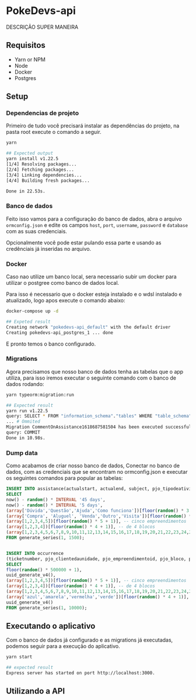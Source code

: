 # PokeDevs-api

DESCRIÇÃO SUPER MANEIRA

## Requisitos

- Yarn or NPM
- Node
- Docker
- Postgres

## Setup

### Dependencias de projeto
Primeiro de tudo você precisará instalar as dependências do projeto, na pasta root execute o comando a seguir.

```bash
yarn

## Expected output
yarn install v1.22.5
[1/4] Resolving packages...
[2/4] Fetching packages...
[3/4] Linking dependencies...
[4/4] Building fresh packages...

Done in 22.53s.
```


### Banco de dados

Feito isso vamos para a configuração do banco de dados, abra o arquivo `ormconfig.json` e edite os campos `host`, `port`, `username`, `password` e `database` com as suas credenciais. 

Opcionalmente você pode estar pulando essa parte e usando as credênciais já inseridas no arquivo.


### Docker

Caso nao utilize um banco local, sera necessario subir um docker para utilizar o postgree como banco de dados local.

Para isso é necessario que o docker esteja instalado e o wdsl instalado e atualizado, logo apos execute o comando abaixo:

```bash
docker-compose up -d

## Expeted result
Creating network "pokedevs-api_default" with the default driver
Creating pokedevs-api_postgres_1 ... done
```

E pronto temos o banco configurado.

### Migrations

Agora precisamos que nosso banco de dados tenha as tabelas que o app utiliza, para isso iremos executar o seguinte comando com o banco de dados rodando:

```bash
yarn typeorm:migration:run

## Expected result
yarn run v1.22.5
query: SELECT * FROM "information_schema"."tables" WHERE "table_schema" = current_schema() AND "table_name" = 'migrations'
... # Ommited
Migration CommentOnAssistance1618687581504 has been executed successfully.
query: COMMIT
Done in 10.98s.
```

### Dump data

Como acabamos de criar nosso banco de dados, Conectar no banco de dados, com as credenciais que se encontram no ormconfig.json e executar os seguintes comandos para popular as tabelas:

```sql
INSERT INTO assistance(actualstart, actualend, subject, pjo_tipodeatividade, pjo_empreendimentoid, pjo_blocoid, pjo_unidadeid)
SELECT 
now() - random() * INTERVAL '45 days', 
now() - random() * INTERVAL '5 days',
(array['Dúvida','Questão','Ajuda','Como funciona'])[floor(random() * 3 + 1)],
(array['Compra', 'Aluguel', 'Venda','Outro','Visita'])[floor(random() * 5 + 1)],
(array[1,2,3,4,5])[floor(random() * 5 + 1)], -- cinco empreendimentos
(array[1,2,3,4])[floor(random() * 4 + 1)], -- de 4 blocos
(array[1,2,3,4,5,6,7,8,9,10,11,12,13,14,15,16,17,18,19,20,21,22,23,24,25,26,27,28,29,30,31,32,33,34,35,36,37,38,39,40])[floor(random() * 40 + 1)] -- com 40 apartamentosc cada
FROM generate_series(1, 1500);


INSERT INTO occurrence
(ticketnumber, pjo_clientedaunidade, pjo_empreendimentoid, pjo_bloco, pjo_unidade, pjo_bandeira, description)
SELECT 
floor(random() * 500000 + 1),
uuid_generate_v4(),
(array[1,2,3,4,5])[floor(random() * 5 + 1)], -- cinco empreendimentos
(array[1,2,3,4])[floor(random() * 4 + 1)], -- de 4 blocos
(array[1,2,3,4,5,6,7,8,9,10,11,12,13,14,15,16,17,18,19,20,21,22,23,24,25,26,27,28,29,30,31,32,33,34,35,36,37,38,39,40])[floor(random() * 40 + 1)], -- com 40 apartamentosc cada
(array['azul','amarela','vermelha','verde'])[floor(random() * 4 + 1)],
uuid_generate_v4()
FROM generate_series(1, 10000);
```

## Executando o aplicativo

Com o banco de dados já configurado e as migrations já executadas, podemos seguir para a execução do aplicativo.

```bash
yarn start

## expected result 
Express server has started on port http://localhost:3000.
```

## Utilizando a API

